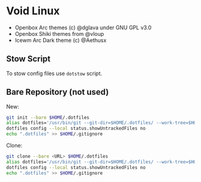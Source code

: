 # Void Linux

- Openbox Arc themes (c) @dglava under GNU GPL v3.0
- Openbox Shiki themes from @vloup
- Icewm Arc Dark theme (c) @Aethusx

## Stow Script

To stow config files use `dotstow` script.

## Bare Repository (**not used**)

New:
```bash
git init --bare $HOME/.dotfiles
alias dotfiles='/usr/bin/git --git-dir=$HOME/.dotfiles/ --work-tree=$HOME'
dotfiles config --local status.showUntrackedFiles no
echo ".dotfiles" >> $HOME/.gitignore
```

Clone:
```bash
git clone --bare <URL> $HOME/.dotfiles
alias dotfiles='/usr/bin/git --git-dir=$HOME/.dotfiles/ --work-tree=$HOME'
dotfiles config --local status.showUntrackedFiles no
echo ".dotfiles" >> $HOME/.gitignore
```
